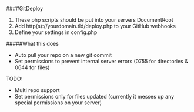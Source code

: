 ####GitDeploy  
1. These php scripts should be put into your servers DocumentRoot  
2. Add http(s)://yourdomain.tld/deploy.php to your GitHub webhooks  
3. Define your settings in config.php  
  
#####What this does    
- Auto pull your repo on a new git commit 
- Set permissions to prevent internal server errors (0755 for directories & 0644 for files)  
  
TODO:
- Multi repo support
- Set permissions only for files updated (currently it messes up any special permissions on your server)
